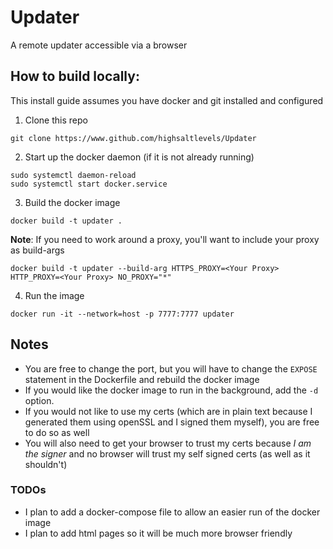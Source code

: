 # Updater
A remote updater accessible via a browser

## How to build locally:
This install guide assumes you have docker and git installed and configured
1. Clone this repo
```
git clone https://www.github.com/highsaltlevels/Updater
```
2. Start up the docker daemon (if it is not already running)
```
sudo systemctl daemon-reload
sudo systemctl start docker.service
```
3. Build the docker image
```
docker build -t updater .
```
**Note**: If you need to work around a proxy, you'll want to include your proxy as build-args
```
docker build -t updater --build-arg HTTPS_PROXY=<Your Proxy> HTTP_PROXY=<Your Proxy> NO_PROXY="*"
```
4. Run the image
```
docker run -it --network=host -p 7777:7777 updater
```

## Notes
 - You are free to change the port, but you will have to change the `EXPOSE` statement in the Dockerfile and rebuild the docker image
 - If you would like the docker image to run in the background, add the `-d` option. 
 - If you would not like to use my certs (which are in plain text because I generated them using openSSL and I signed them myself), you are free to do so as well
 - You will also need to get your browser to trust my certs because _I am the signer_ and no browser will trust my self signed certs (as well as it shouldn't)

### TODOs
 - I plan to add a docker-compose file to allow an easier run of the docker image
 - I plan to add html pages so it will be much more browser friendly
